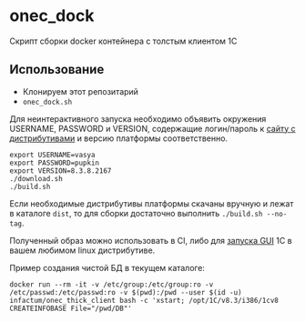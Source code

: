 # onec_dock

Скрипт сборки docker контейнера с толстым клиентом 1С

## Использование

- Клонируем этот репозитарий
- `onec_dock.sh`

Для неинтерактивного запуска необходимо объявить окружения USERNAME, PASSWORD и VERSION, содержащие логин/пароль к [сайту с дистрибутивами](http://releases.1c.ru) 
и версию платформы соответственно.

```
export USERNAME=vasya
export PASSWORD=pupkin
export VERSION=8.3.8.2167
./download.sh
./build.sh
```

Если необходимые дистрибутивы платформы скачаны вручную и лежат в каталоге `dist`, то для сборки достаточно выполнить `./build.sh --no-tag`.

Полученный образ можно использовать в CI, либо для [запуска GUI](http://infostart.ru/public/548179/) 1С в вашем любимом linux дистрибутиве.

Пример создания чистой БД в текущем каталоге:
```
docker run --rm -it -v /etc/group:/etc/group:ro -v /etc/passwd:/etc/passwd:ro -v $(pwd):/pwd --user $(id -u) infactum/onec_thick_client bash -c 'xstart; /opt/1C/v8.3/i386/1cv8 CREATEINFOBASE File="/pwd/DB"'
```